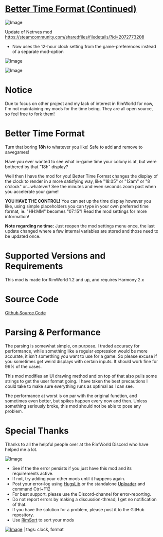 # [Better Time Format (Continued)]()

![Image](https://i.imgur.com/buuPQel.png)

Update of Netrves mod https://steamcommunity.com/sharedfiles/filedetails/?id=2072773208

- Now uses the 12-hour clock setting from the game-preferences instead of a separate mod-option

![Image](https://i.imgur.com/pufA0kM.png)
	
![Image](https://i.imgur.com/Z4GOv8H.png)

# Notice

Due to focus on other project and my lack of interest in RimWorld for now, I'm not maintaining my mods for the time being. They are all open source, so feel free to fork them!

#  Better Time Format 

Turn that boring **18h** to whatever you like! Safe to add and remove to savegames!

Have you ever wanted to see what in-game time your colony is at, but were bothered by that "18h" display?

Well then I have the mod for you! Better Time Format changes the display of the clock to render in a more satisfying way, like "18:05" or "12am" or "8 o'clock" or...whatever! See the minutes and even seconds zoom past when you accelerate your game!

**YOU HAVE THE CONTROL!** You can set up the time display however you like, using simple placeholders you can type in your own preferred time format, ie. "HH:MM" becomes "07:15"! Read the mod settings for more information!

**Note regarding no time:** Just reopen the mod settings menu once, the last update changed where a few internal variables are stored and those need to be updated once.

#  Supported Versions and Requirements 

This mod is made for RimWorld 1.2 and up, and requires Harmony 2.x

#  Source Code

[Github Source Code](github.com/Dakraid/RW_BetterTimeFormat/) 

#  Parsing &amp; Performance 

The parsing is somewhat simple, on purpose. I traded accuracy for performance, while something like a regular expression would be more accurate, it isn't something you want to use for a game. So please excuse if you sometimes get weird displays with certain inputs. It should work fine for 99% of the cases.

This mod modifies an UI drawing method and on top of that also pulls some strings to get the user format going. I have taken the best precautions I could take to make sure everything runs as optimal as I can see.

The performance at worst is on par with the original function, and sometimes even better, but spikes happen every now and then. Unless something seriously broke, this mod should not be able to pose any problem.

#  Special Thanks 

Thanks to all the helpful people over at the RimWorld Discord who have helped me a lot.

![Image](https://i.imgur.com/PwoNOj4.png)



-  See if the the error persists if you just have this mod and its requirements active.
-  If not, try adding your other mods until it happens again.
-  Post your error-log using [HugsLib](https://steamcommunity.com/workshop/filedetails/?id=818773962) or the standalone [Uploader](https://steamcommunity.com/sharedfiles/filedetails/?id=2873415404) and command Ctrl+F12
-  For best support, please use the Discord-channel for error-reporting.
-  Do not report errors by making a discussion-thread, I get no notification of that.
-  If you have the solution for a problem, please post it to the GitHub repository.
-  Use [RimSort](https://github.com/RimSort/RimSort/releases/latest) to sort your mods

 

[![Image](https://img.shields.io/github/v/release/emipa606/BetterTimeFormat?label=latest%20version&style=plastic&color=9f1111&labelColor=black)](https://steamcommunity.com/sharedfiles/filedetails/changelog/) | tags:  clock,  format
